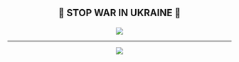 ## <p align="center">:stop_sign: STOP WAR IN UKRAINE :stop_sign: </p>
<center>
    <p align="center">
        <img src="https://github-readme-stats-final.vercel.app/api?username=iArtorias&show_icons=true&include_all_commits=true&count_private=true&disable_animations=false&theme=tokyonight&line_height=24">
      </p>
      <hr>
   <p align="center">
        <img src="https://github-readme-stats-final.vercel.app/api/top-langs/?username=iArtorias&langs_count=8&layout=compact&theme=tokyonight&line_height=24">
      </p>  
</center>
